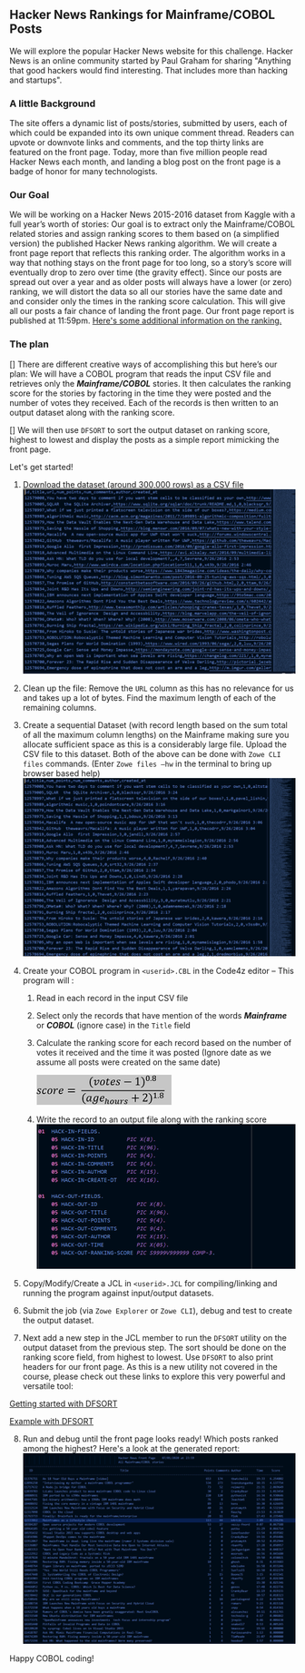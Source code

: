 ## Hacker News Rankings for Mainframe/COBOL Posts

We will explore the popular Hacker News website for this challenge. Hacker News is an online community started by Paul Graham for sharing "Anything that good hackers would find interesting. That includes more than hacking and startups".

### A little Background 
The site offers a dynamic list of posts/stories, submitted by users, each of which could be expanded into its own unique comment thread. Readers can upvote or downvote links and comments, and the top thirty links are featured on the front page. Today, more than five million people read Hacker News each month, and landing a blog post on the front page is a badge of honor for many technologists.

### Our Goal
We will be working on a Hacker News 2015-2016 dataset from Kaggle with a full year’s worth of stories:  Our goal is to extract only the Mainframe/COBOL related stories and assign ranking scores to them based on (a simplified version) the published Hacker News ranking algorithm. We will create a front page report that reflects this ranking order. The algorithm works in a way that nothing stays on the front page for too long, so a story’s score will eventually drop to zero over time (the gravity effect). Since our posts are spread out over a year and as older posts will always have a lower (or zero) ranking, we will distort the data so all our stories have the same date and and consider only the times in the ranking score calculation. This will give all our posts a fair chance of landing the front page.  Our front page report is published at 11:59pm. [Here's some additional information on the ranking.](http://www.righto.com/2013/11/how-hacker-news-ranking-really-works.html)

### The plan
 [] There are different creative ways of accomplishing this but here’s our plan: We will have a COBOL program that reads the input CSV file and retrieves only the ***Mainframe/COBOL*** stories. It then calculates the ranking score for the stories by factoring in the time they were posted and the number of votes they received. Each of the records is then written to an output dataset along with the ranking score. 

 [] We will then use `DFSORT` to sort the output dataset on ranking score, highest to lowest and display the posts as a simple report mimicking the front page. 
 
 Let's get started!
 1. [Download the dataset (around 300,000 rows) as a CSV file](https://www.kaggle.com/hacker-news/hacker-news-posts)
 ![](Images/hacker-img1.PNG)

  2. Clean up the file: Remove the `URL` column as this has no relevance for us and takes up a lot of bytes. Find the maximum length of each of the remaining columns. 
 
 3.	Create a sequential Dataset (with record length based on the sum total of all the maximum column lengths) on the Mainframe making sure you allocate sufficient space as this is a considerably large file. Upload the CSV file to this dataset. Both of the above can be done with `Zowe CLI files` commands. (Enter `Zowe files –hw` in the terminal to bring up browser based help)
 ![](Images/hacker-img2.PNG)

 4.	Create your COBOL program in `<userid>.CBL` in the Code4z editor – This program will :
      1. Read in each record in the input CSV file
      2. Select only the records that have mention of the words ***Mainframe*** or ***COBOL*** (ignore case) in the `Title` field
      3. Calculate the ranking score for each record based on the number of votes it received and the time it was posted (Ignore date as we assume all posts were created on the same date)
          
          ![](Images/hacker-img3.PNG)
      4. Write the record to an output file along with the ranking score
      ![](Images/hacker-img4.PNG)
      
5. Copy/Modify/Create a JCL in `<userid>.JCL` for compiling/linking and running the program against input/output datasets.

6. Submit the job (via `Zowe Explorer` or `Zowe CLI`), debug and test to create the output dataset.

7. Next add a new step in the JCL member to run the `DFSORT` utility on the output dataset from the previous step. The sort should be done on the ranking score field, from highest to lowest. Use `DFSORT` to also print headers for our front page. As this is a new utility not covered in the course, please check out these links to explore this very powerful and versatile tool:
 
[Getting started with DFSORT](https://www-01.ibm.com/servers/resourcelink/svc00100.nsf/pages/zOSV2R3sc236880/$file/iceg200_v2r3.pdf)

[Example with DFSORT](https://www.ibm.com/support/knowledgecenter/en/SSLTBW_2.1.0/com.ibm.zos.v2r1.icea100/ice2ca_Example_10._Sort_with_OUTFIL.htm)


8. Run and debug until the front page looks ready! Which posts ranked among the highest? Here's a look at the generated report:
![](Images/hacker-img5.PNG)


Happy COBOL coding!








